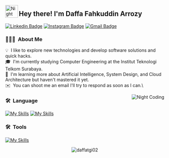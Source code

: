 <img alt="Night Coding" src="./assets/Hand%20Wave.gif" width='40' align="left"/><h2>Hey there! I'm Daffa Fahkuddin Arrozy</h2>
[![Linkedin Badge](https://img.shields.io/badge/-DaffaFakhuddinArrozy-blue?style=flat&logo=Linkedin&logoColor=white&link=https://www.linkedin.com/in/daffa-fakhuddin-arrozy-52a347254/)](https://www.linkedin.com/in/daffa-fakhuddin-arrozy-52a347254/)
[![Instagram Badge](https://img.shields.io/badge/-@daffatgi02-purple?style=flat&logo=instagram&logoColor=white&link=https://instagram.com/daffatgi02/)](https://instagram.com/daffatgi02)
[![Gmail Badge](https://img.shields.io/badge/-daffatgi02@gmail.com-c14438?style=flat&logo=Gmail&logoColor=white&link=mailto:daffatgi02@gmail.com)](mailto:daffatgi02@gmail.com)


### 👨🏻‍💻 &nbsp;About Me

💡 &nbsp;I like to explore new technologies and develop software solutions and quick hacks.\
🎓 &nbsp;I'm currently studying Computer Engineering at the Institut Teknologi Telkom Surabaya.\
🌱 &nbsp;I'm learning more about Artificial Intelligence, System Design, and Cloud Architecture but haven't mastered it yet.\
✉️ &nbsp;You can shoot me an email I'll try to respond as soon as I can.\


<img alt="Night Coding" src="https://media.giphy.com/media/L1R1tvI9svkIWwpVYr/giphy.gif" align="right"/>

### 🛠 &nbsp;Language
[![My Skills](https://skillicons.dev/icons?i=tailwind,react,python,vuejs&theme=light)](https://skillicons.dev)
[![My Skills](https://skillicons.dev/icons?i=html,css,js,nodejs&theme=light)](https://skillicons.dev)

### 🛠 &nbsp;Tools
[![My Skills](https://skillicons.dev/icons?i=vscode,git,ps,v,&theme=light)](https://skillicons.dev)

<p align="center"> <img src="https://github-readme-stats.vercel.app/api?username=daffatgi02&show_icons=true&theme=gotham" alt="daffatgi02" />
  
